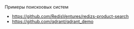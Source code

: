Примеры поискоовых  систем 


- https://github.com/RedisVentures/redizs-product-search
- https://github.com/qdrant/qdrant_demo
